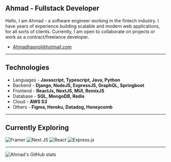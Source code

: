 ﻿## Ahmad - Fullstack Developer
Hello, I am Ahmad - a software engineer working in the fintech industry. 
I have years of experience building scalable and modern web applications, for all sorts of clients.
Currently, I am open to collaborate on projects or work as a contract/freelance developer.
- Ahmadhasnol@hotmail.com
--- 
## Technologies
- Languages - **Javascript, Typescript, Java, Python**
- Backend - **Django, NodeJS, ExpressJS, GraphQL, Springboot**
- Frontend - **ReactJs, NextJS, MUI, RemixJS**
- Database - **SQL, MongoDB, Redis**
- Cloud - **AWS S3**
- Others - **Figma, Heroku, Datadog, Honeycomb**
---
## Currently Exploring
![Framer](https://img.shields.io/badge/Framer-black?style=for-the-badge&logo=framer&logoColor=blue)
![Next JS](https://img.shields.io/badge/Next-black?style=for-the-badge&logo=next.js&logoColor=white)
![React](https://img.shields.io/badge/react-%2320232a.svg?style=for-the-badge&logo=react&logoColor=%2361DAFB)
![Express.js](https://img.shields.io/badge/express.js-%23404d59.svg?style=for-the-badge&logo=express&logoColor=%2361DAFB)


---
![Ahmad's GitHub stats](https://github-readme-stats.vercel.app/api?username=ahmadwrites&show_icons=true&theme=github_dark)
